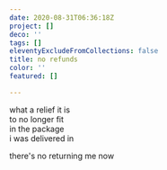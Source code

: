 ```yaml
---
date: 2020-08-31T06:36:18Z
project: []
deco: ''
tags: []
eleventyExcludeFromCollections: false
title: no refunds
color: ''
featured: []

---
```

what a relief it is  
to no longer fit  
in the package  
i was delivered in  

there's no returning me now